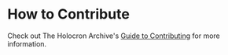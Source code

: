 # How to Contribute

Check out The Holocron Archive's [Guide to Contributing](https://docs.theholocron.dev/contributing/) for more information.
